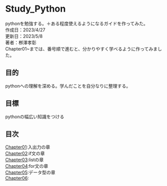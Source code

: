 
# Study_Python
pythonを勉強する。＋ある程度使えるようになるガイドを作ってみた。<br>
作成日：2023/4/27<br>
更新日：2023/5/8<br>
著者：栁澤孝彰<br>
Chapter01~までは、番号順で進むと、分かりやすく学べるように作ってみました。

## 目的
pythonへの理解を深める。学んだことを自分なりに整理する。

## 目標
pythonの幅広い知識をつける

## 目次
[Chapter01](https://github.com/Yoshi01O/Study_Python/blob/main/Chapter01.md):入出力の章<br>
[Chapter02](https://github.com/Yoshi01O/Study_Python/blob/main/Chapter02.md):if文の章<br>
[Chapter03](https://github.com/Yoshi01O/Study_Python/blob/main/Chapter03.md):listの章<br>
[Chapter04](https://github.com/Yoshi01O/Study_Python/blob/main/Chapter04.md):for文の章<br>
[Chapter05](https://github.com/Yoshi01O/Study_Python/blob/main/Chapter05.md):データ型の章<br>
[Chapter06]():<br>
